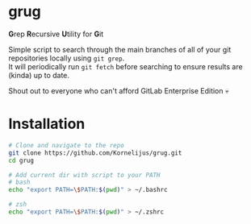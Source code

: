 # grug

**G**rep **R**ecursive **U**tility for **G**it

Simple script to search through the main branches of all of your git repositories locally using `git grep`.  
It will periodically run `git fetch` before searching to ensure results are (kinda) up to date.

Shout out to everyone who can't afford GitLab Enterprise Edition :skull:

# Installation

```sh
# Clone and navigate to the repo
git clone https://github.com/Kornelijus/grug.git
cd grug

# Add current dir with script to your PATH
# bash
echo "export PATH=\$PATH:$(pwd)" > ~/.bashrc

# zsh
echo "export PATH=\$PATH:$(pwd)" > ~/.zshrc
```
